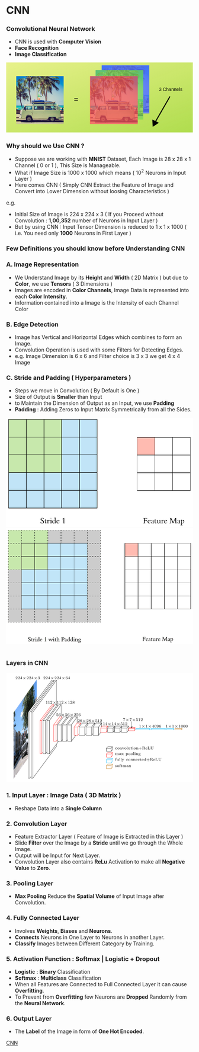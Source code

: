 # CNN

### Convolutional Neural Network
- CNN is used with **Computer Vision**
- **Face Recognition**
- **Image Classification**

![Channels](Image/3Channels.png)

### Why should we Use CNN ?
- Suppose we are working with **MNIST** Dataset, Each Image is 28 x 28 x 1 Channel ( 0 or 1 ), This Size is Manageable.
- What if Image Size is 1000 x 1000 which means ( 10<sup>2</sup> Neurons in Input Layer )
- Here comes CNN ( Simply CNN Extract the Feature of Image and Convert into Lower Dimension without loosing Characteristics )

e.g.
- Initial Size of Image is 224 x 224 x 3 ( If you Proceed without Convolution : **1,00,352** number of Neurons in Input Layer )
- But by using CNN : Input Tensor Dimension is reduced to 1 x 1 x 1000 ( i.e. You need only **1000** Neurons in First Layer )

### Few Definitions you should know before Understanding CNN

### A. Image Representation
- We Understand Image by its **Height** and **Width** ( 2D Matrix ) but due to **Color**, we use **Tensors** ( 3 Dimensions )
- Images are encoded in **Color Channels**, Image Data is represented into each **Color Intensity**.
- Information contained into a Image is the Intensity of each Channel Color 

### B. Edge Detection
- Image has Vertical and Horizontal Edges which combines to form an Image.
- Convolution Operation is used with some Filters for Detecting Edges.
- e.g. Image Dimension is 6 x 6 and Filter choice is 3 x 3 we get 4 x 4 Image

### C. Stride and Padding ( Hyperparameters )
- Steps we move in Convolution ( By Default is One )
- Size of Output is **Smaller** than Input
- to Maintain the Dimension of Output as an Input, we use **Padding**
- **Padding** : Adding Zeros to Input Matrix Symmetrically from all the Sides.

<table align=center>
  <tr><img src="Image/Stride.gif"></tr>
  <tr><img src="Image/Padding.gif"></tr>
</table>

### Layers in CNN

![CNN Layer](Image/CNNLayers.png)

### 1. Input Layer : Image Data ( 3D Matrix )
- Reshape Data into a **Single Column**

### 2. Convolution Layer
- Feature Extractor Layer ( Feature of Image is Extracted in this Layer )
- Slide **Filter** over the Image by a **Stride** until we go through the Whole Image.
- Output will be Input for Next Layer.
- Convolution Layer also contains **ReLu** Activation to make all **Negative Value** to **Zero**.

### 3. Pooling Layer
- **Max Pooling** Reduce the **Spatial Volume** of Input Image after Convolution.

### 4. Fully Connected Layer
- Involves **Weights**, **Biases** and **Neurons**.
- **Connects** Neurons in One Layer to Neurons in another Layer.
- **Classify** Images between Different Category by Training.

### 5. Activation Function : Softmax | Logistic + Dropout
- **Logistic** : **Binary** Classification
- **Softmax**  : **Multiclass** Classification
- When all Features are Connected to Full Connected Layer it can cause **Overfitting**.
- To Prevent from **Overfitting** few Neurons are **Dropped** Randomly from the **Neural Network**.

### 6. Output Layer
- The **Label** of the Image in form of **One Hot Encoded**.

[CNN](https://towardsdatascience.com/covolutional-neural-network-cb0883dd6529)
